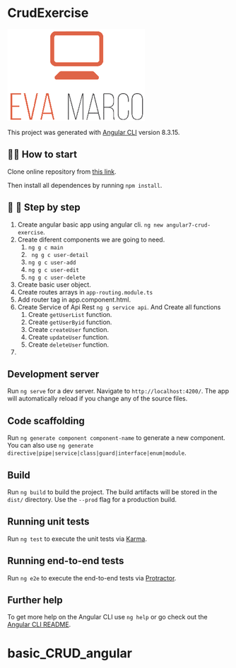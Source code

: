 # CrudExercise

![EvaMarco](src/assets/eva&#32;logo.png)

This project was generated with [Angular CLI](https://github.com/angular/angular-cli) version 8.3.15.

##  👩‍🔧️ How to start

Clone online repository from [this link](https://github.com/EvaMarco/basic_CRUD_angular).

Then install all dependences by running `npm install`.

## 👣️ 👣️ Step by step

1. Create angular basic app using angular cli. `ng new angular7-crud-exercise`.
2. Create diferent components we are going to need. 
   1. `ng g c main`
   2. ` ng g c user-detail`
   3. `ng g c user-add`
   4. `ng g c user-edit`
   5. `ng g c user-delete`
3. Create basic user object.
4. Create routes arrays in `app-routing.module.ts`
5. Add router tag in app.component.html.
6. Create Service of Api Rest `ng g service api`. And Create all functions
   1. Create `getUserList` function.
   2. Create `getUserByid` function.
   3. Create `createUser` function.
   4. Create `updateUser` function.
   5. Create `deleteUser` function.   
7. 


## Development server

Run `ng serve` for a dev server. Navigate to `http://localhost:4200/`. The app will automatically reload if you change any of the source files.

## Code scaffolding

Run `ng generate component component-name` to generate a new component. You can also use `ng generate directive|pipe|service|class|guard|interface|enum|module`.

## Build

Run `ng build` to build the project. The build artifacts will be stored in the `dist/` directory. Use the `--prod` flag for a production build.

## Running unit tests

Run `ng test` to execute the unit tests via [Karma](https://karma-runner.github.io).

## Running end-to-end tests

Run `ng e2e` to execute the end-to-end tests via [Protractor](http://www.protractortest.org/).

## Further help

To get more help on the Angular CLI use `ng help` or go check out the [Angular CLI README](https://github.com/angular/angular-cli/blob/master/README.md).
# basic_CRUD_angular

